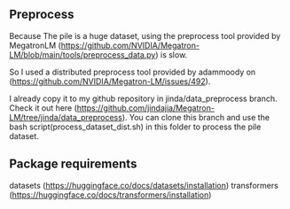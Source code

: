 ## Preprocess

Because The pile is a huge dataset, using the preprocess tool provided by MegatronLM (https://github.com/NVIDIA/Megatron-LM/blob/main/tools/preprocess_data.py) is slow.

So I used a distributed preprocess tool provided by adammoody on (https://github.com/NVIDIA/Megatron-LM/issues/492).

I already copy it to my github repository in jinda/data_preprocess branch. Check it out here (https://github.com/jindajia/Megatron-LM/tree/jinda/data_preprocess). You can clone this branch and use the bash script(process_dataset_dist.sh) in this folder to process the pile dataset. 

## Package requirements

datasets (https://huggingface.co/docs/datasets/installation)
transformers (https://huggingface.co/docs/transformers/installation)
